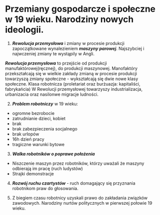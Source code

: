 # Przemiany gospodarcze i społeczne w 19 wieku. Narodziny nowych ideologii.

1. ***Rewolucja przemysłowa*** i zmiany w procesie produkcji zapoczątkowane wynalezieniem ***maszyny parowej***.
Najszybciej i najwczeniej zmiany te wystąpily w Angli.

***Rewolucja przemysłowa*** to przejście od produkcji manufaktórowej(ręcznej), do produkcji maszynowej.
Manofaktóry przekształcają się w wielkie zakłady zmianą w procesie produkcji towarzyszą zmiany społeczne - wykształcają się dwie nowe klasy społeczne.
Klasa robotnicza (proletariat oraz burżuazja: kapitaliści, fabrykańcia)
W Rewolucji przemysłowej towarzyszy industrializacja, urbanizacia oraz nasilonwe migracje ludności.

2. ***Problem robotniczy*** w 19 wieku:
- ogromne bezrobocie
- zatrudnianie dzieci, kobiet
- brak
- brak zabezpieczenia socjalnego
- brak urlopów
- 16h dzień pracy
- tragiczne warunki bytowe

3. ***Walka robotników o poprawe położenia***
- Niszczenie maszyn przez robotników, którzy uważali że maszyny odbierają im pracę (ruch ludystów)
- Strajki demonstracje

4. ***Rozwój ruchu czartystów*** - ruch domagający się przyznania robotnikom praw do głosowania.

5. Z biegiem czasu robotnicy uzyskali prawo do zakładania związków zawodowych.
Narodziny nurtów politycznych w pierwszej połowie 19 wieku.
